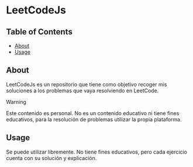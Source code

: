 # LeetCodeJs

## Table of Contents

- [About](#about)
- [Usage](#usage)

## About <a name = "about"></a>

LeetCodeJs es un repositorio que tiene como objetivo recoger mis soluciones a los problemas que vaya resolviendo en LeetCode.

> [!WARNING]  
> Este contenido es personal. No es un contenido educativo ni tiene fines educativos, para la resolución de problemas utilizar la propia plataforma.

## Usage <a name = "usage"></a>

Se puede utilizar libremente. No tiene fines educativos, pero cada ejercicio cuenta con su solución y explicación.
